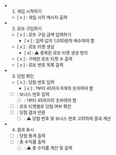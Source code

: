 - 1. 게임 시작하기
    + [ x ] : 게임 시작 메시지 출력
- 2. 로또 구입하기
    + [ x ] : 로또 구입 금액 입력하기
        * [ x ] : 입력 값이 1,000원의 배수여야 함
    + [ x ] : 로또 티켓 생성
        * [ x] : ⚠️ 중복된 로또 티켓 생성 방지
    + [ x ] : 구매한 로또 티켓 수 출력
    + [ x ] : 로또 번호 목록 출력
- 3. 당첨 확인
    + [ x ] : 당첨 번호 입력
        * [ x ] : 1부터 45까지 6개의 숫자여야 함
    + [ ] : 보너스 번호 입력
        * [ ] : 1부터 45까지의 숫자여야 함
    + [ ] : 로또 티켓별로 당첨 여부 확인
    + [ ] : 당첨 결과 반환
        * [ ] : ⚠️ 당첨 번호 및 보너스 번호 고려하여 결과 계산
- 4. 결과 표시
    + [ ] : 당첨 통계 출력
    + [ ] : 총 수익률 출력
        * [ ] : ⚠️ 총 수익률 계산 및 출력